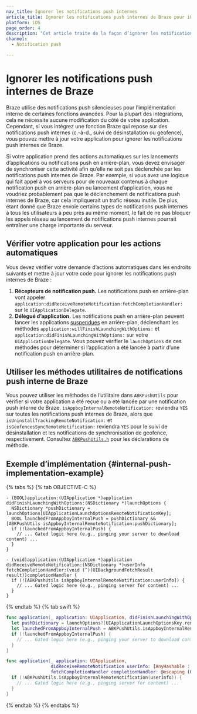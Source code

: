 ```yaml
---
nav_title: Ignorer les notifications push internes
article_title: Ignorer les notifications push internes de Braze pour iOS
platform: iOS
page_order: 4
description: "Cet article traite de la façon d’ignorer les notifications push internes de Braze."
channel:
  - Notification push

---
```


# Ignorer les notifications push internes de Braze

Braze utilise des notifications push silencieuses pour l’implémentation interne de certaines fonctions avancées. Pour la plupart des intégrations, cela ne nécessite aucune modification du côté de votre application. Cependant, si vous intégrez une fonction Braze qui repose sur des notifications push internes (c.-à-d., suivi de désinstallation ou geofence), vous pouvez mettre à jour votre application pour ignorer les notifications push internes de Braze.

Si votre application prend des actions automatiques sur les lancements d’applications ou notifications push en arrière-plan, vous devez envisager de synchroniser cette activité afin qu’elle ne soit pas déclenchée par les notifications push internes de Braze. Par exemple, si vous avez une logique qui fait appel à vos serveurs pour de nouveaux contenus à chaque notification push en arrière-plan ou lancement d’application, vous ne voudriez probablement pas que le déclenchement de notifications push internes de Braze, car cela impliquerait un trafic réseau inutile. De plus, étant donné que Braze envoie certains types de notifications push internes à tous les utilisateurs à peu près au même moment, le fait de ne pas bloquer les appels réseau au lancement de notifications push internes pourrait entraîner une charge importante du serveur.

## Vérifier votre application pour les actions automatiques

Vous devez vérifier votre demande d’actions automatiques dans les endroits suivants et mettre à jour votre code pour ignorer les notifications push internes de Braze :

1. **Récepteurs de notification push.** Les notifications push en arrière-plan vont appeler `application:didReceiveRemoteNotification:fetchCompletionHandler:` sur le `UIApplicationDelegate`.
2. **Délégué d’application.** Les notifications push en arrière-plan peuvent lancer les applications [suspendues][4] en arrière-plan, déclenchant les méthodes `application:willFinishLaunchingWithOptions:` et `application:didFinishLaunchingWithOptions:` sur votre `UIApplicationDelegate`. Vous pouvez vérifier le `launchOptions` de ces méthodes pour déterminer si l’application a été lancée à partir d’une notification push en arrière-plan.

## Utiliser les méthodes utilitaires de notifications push interne de Braze

Vous pouvez utiliser les méthodes de l’utilitaire dans `ABKPushUtils` pour vérifier si votre application a été reçue ou a été lancée par une notification push interne de Braze. `isAppboyInternalRemoteNotification:` reviendra `YES` sur toutes les notifications push internes de Braze, alors que `isUninstallTrackingRemoteNotification:` et `isGeofencesSyncRemoteNotification:` reviendra `YES` pour le suivi de désinstallation et les notifications de synchronisation de geofence, respectivement. Consultez [`ABKPushUtils.h`][1] pour les déclarations de méthode.

## Exemple d’implémentation {#internal-push-implementation-example}

{% tabs %}
{% tab OBJECTIVE-C %}

```objc
- (BOOL)application:(UIApplication *)application didFinishLaunchingWithOptions:(NSDictionary *)launchOptions {
  NSDictionary *pushDictionary = launchOptions[UIApplicationLaunchOptionsRemoteNotificationKey];
  BOOL launchedFromAppboyInternalPush = pushDictionary && [ABKPushUtils isAppboyInternalRemoteNotification:pushDictionary];
  if (!launchedFromAppboyInternalPush) {
    // ... Gated logic here (e.g., pinging your server to download content) ...
  }
}
```

```objc
- (void)application:(UIApplication *)application didReceiveRemoteNotification:(NSDictionary *)userInfo fetchCompletionHandler:(void (^)(UIBackgroundFetchResult result))completionHandler {
  if (![ABKPushUtils isAppboyInternalRemoteNotification:userInfo]) {
    // ... Gated logic here (e.g., pinging server for content) ...
  }
}
```

{% endtab %}
{% tab swift %}

```swift
func application(_ application: UIApplication, didFinishLaunchingWithOptions launchOptions: [UIApplicationLaunchOptionsKey : Any]? = nil) -> Bool {
  let pushDictionary = launchOptions?[UIApplicationLaunchOptionsKey.remoteNotification] as? NSDictionary as? [AnyHashable : Any] ?? [:]
  let launchedFromAppboyInternalPush = ABKPushUtils.isAppboyInternalRemoteNotification(pushDictionary)
  if (!launchedFromAppboyInternalPush) {
    // ... Gated logic here (e.g., pinging your server to download content) ...
  }
}
```

```swift
func application(_ application: UIApplication,
                 didReceiveRemoteNotification userInfo: [AnyHashable : Any],
                 fetchCompletionHandler completionHandler: @escaping (UIBackgroundFetchResult) -> Void) {
  if (!ABKPushUtils.isAppboyInternalRemoteNotification(userInfo)) {
    // ... Gated logic here (e.g., pinging server for content) ...
  }
}
```

{% endtab %}
{% endtabs %}

[1]: https://github.com/Appboy/appboy-ios-sdk/blob/master/AppboyKit/include/ABKPushUtils.h
[4]: https://developer.apple.com/library/ios/documentation/iPhone/Conceptual/iPhoneOSProgrammingGuide/TheAppLifeCycle/TheAppLifeCycle.html#//apple_ref/doc/uid/TP40007072-CH2-SW3